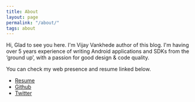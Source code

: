 ```yaml
---
title: About
layout: page
permalink: "/about/"
tags: about
---
```


Hi, Glad to see you here. I'm Vijay Vankhede author of this blog. I'm having over 5 years experience of writing Android applications and SDKs from the ‘ground up’, with a passion for good design & code quality.  

You can check my web presence and resume linked below.

* [Resume](https://drive.google.com/file/d/1Ya_D8pwSMRZXGhmJD8gEQ8xU6AYeV8vp/view?usp=sharing)
* [Github](https://github.com/vsvankhede)
* [Twitter](https://twitter.com/vsvankhede)